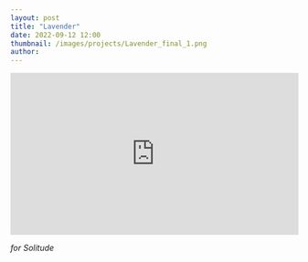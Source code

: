 ```yaml
---
layout: post
title: "Lavender"
date: 2022-09-12 12:00
thumbnail: /images/projects/Lavender_final_1.png
author:
---
```


<div style="padding:56.25% 0 0 0;position:relative;"><iframe src="https://player.vimeo.com/video/753927205?h=8fec9750ca&amp;badge=0&amp;autopause=0&amp;player_id=0&amp;app_id=58479" frameborder="0" allow="autoplay; fullscreen; picture-in-picture" allowfullscreen style="position:absolute;top:0;left:0;width:100%;height:100%;" title="Lavender"></iframe></div><script src="https://player.vimeo.com/api/player.js"></script>

_for Solitude_
